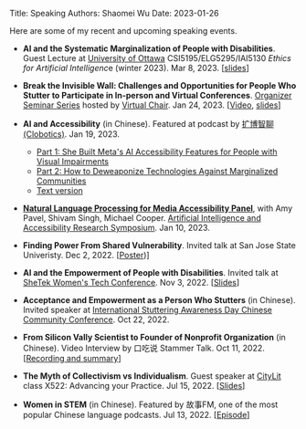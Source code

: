 Title: Speaking
Authors: Shaomei Wu
Date: 2023-01-26

Here are some of my recent and upcoming speaking events.

- **AI and the Systematic Marginalization of People with Disabilities**. Guest Lecture at [University of Ottawa](https://www.uottawa.ca/en) CSI5195/ELG5295/IAI5130 *Ethics for Artificial Intelligenc*e (winter 2023). Mar 8, 2023. [[slides]({static}/pdfs/AI_and_the_marginalization_of_PwD.pdf)]

- **Break the Invisible Wall: Challenges and Opportunities for People Who Stutter to Participate in In-person and Virtual Conferences**. [Organizer Seminar Series](https://www.virtualchair.net/organizer-seminar-series) hosted by [Virtual Chair](https://www.virtualchair.net/). Jan 24, 2023. [[Video](https://youtu.be/mJNQkXNImXU), [slides](https://www.canva.com/design/DAFYQhWgVPQ/U59jxPTsj6_TR-3lHLGIVQ/view?website#4:title-page)]

- **AI and Accessibility** (in Chinese). Featured at podcast by [扩博智聊 (Clobotics)](https://clobotics.com/). Jan 19, 2023.
	- [Part 1: She Built Meta's AI Accessibility Features for People with Visual Impairments](https://podcasts.apple.com/us/podcast/%E6%89%A9%E5%8D%9A%E6%99%BA%E8%81%8A-%E6%9C%89ai%E5%91%B3%E9%81%93%E7%9A%84%E8%AE%BF%E8%B0%88%E8%8A%82%E7%9B%AE/id1635907477?i=1000595553902) 
	- [Part 2: How to Deweaponize Technologies Against Marginalized Communities](https://podcasts.apple.com/us/podcast/%E6%89%A9%E5%8D%9A%E6%99%BA%E8%81%8A-%E6%9C%89ai%E5%91%B3%E9%81%93%E7%9A%84%E8%AE%BF%E8%B0%88%E8%8A%82%E7%9B%AE/id1635907477?i=1000596825100)
	- [Text version](https://mp.weixin.qq.com/s/LIlc0H7H62IBdTWthN20ww)


- [**Natural Language Processing for Media Accessibility Panel**](https://www.w3.org/WAI/about/projects/wai-coop/symposium2/#panel-2-natural-language-processing-for-media-accessibility), with Amy Pavel, Shivam Singh, Michael Cooper. [Artificial Intelligence and Accessibility Research Symposium](https://www.w3.org/WAI/about/projects/wai-coop/symposium2/). Jan 10, 2023.

- **Finding Power From Shared Vulnerability**. Invited talk at San Jose State Univeristy. Dec 2, 2022. [[Poster]({static}/pdfs/sjsu_poster.pdf))]

- **AI and the Empowerment of People with Disabilities**. Invited talk at [SheTek Women's Tech Conference](https://shetek.bizligo.com/event/details/shetek-women-s-tech-conference-2022-day-1-in-person-day-2-virtual/90). Nov 3, 2022. [[Slides]({static}/pdfs/shetek_deck.pdf)]

- **Acceptance and Empowerment as a Person Who Stutters** (in Chinese). Invited speaker at [International Stuttering Awareness Day Chinese Community Conference](https://mp.weixin.qq.com/s/VsP0hTNt4cF_1D62G9bB1A). Oct 22, 2022.

- **From Silicon Vally Scientist to Founder of Nonprofit Organization** (in Chinese). Video Interview by 口吃说 Stammer Talk. Oct 11, 2022. [[Recording and summary](https://mp.weixin.qq.com/s/iOs2A-e_w3lacASZRilQ9A)]

- **The Myth of Collectivism vs Individualism**. Guest speaker at [CityLit](https://www.citylit.ac.uk/courses/specialist-learning/speech-therapy) class X522: Advancing your Practice. Jul 15, 2022. [[Slides]({static}/pdfs/citylit_workshop_slides.pdf)]

- **Women in STEM** (in Chinese). Featured by 故事FM, one of the most popular Chinese language podcasts. Jul 13, 2022. [[Episode](https://podcasts.apple.com/us/podcast/%E6%95%85%E4%BA%8B-fm/id1256399960?i=1000569771301)]

